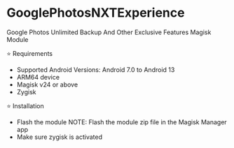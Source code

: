 # GooglePhotosNXTExperience
Google Photos Unlimited Backup And Other Exclusive Features Magisk Module

⭐ Requirements
- Supported Android Versions: Android 7.0 to Android 13
- ARM64 device
- Magisk v24 or above
- Zygisk

⭐ Installation
- Flash the module
NOTE: Flash the module zip file in the Magisk Manager app
- Make sure zygisk is activated
